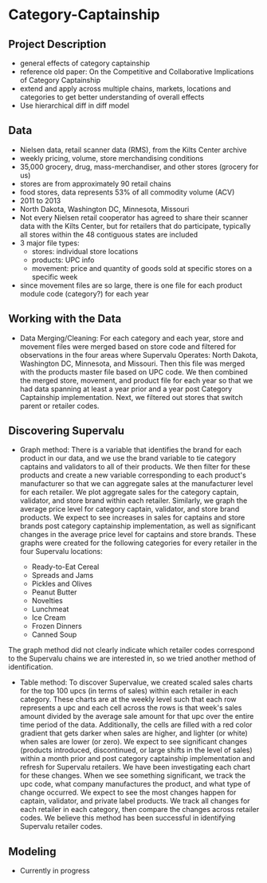 # Category-Captainship

## Project Description
* general effects of category captainship 
* reference old paper: On the Competitive and Collaborative Implications of Category Captainship
* extend and apply across multiple chains, markets, locations and categories to get better understanding of overall effects 
* Use hierarchical diff in diff model 

## Data 
* Nielsen data, retail scanner data (RMS), from the Kilts Center archive 
* weekly pricing, volume, store merchandising conditions 
* 35,000 grocery, drug, mass-merchandiser, and other stores (grocery for us)
* stores are from approximately 90 retail chains 
* food stores, data represents 53% of all commodity volume (ACV) 
* 2011 to 2013 
* North Dakota, Washington DC, Minnesota, Missouri 
* Not every Nielsen retail cooperator has agreed to share their scanner data with the Kilts Center, but for retailers that do participate, typically all stores within the 48 contiguous states are included 
* 3 major file types:
    + stores: individual store locations  
    + products: UPC info  
    + movement: price and quantity of goods sold at specific stores on a specific week 
* since movement files are so large, there is one file for each product module code (category?) for each year 

## Working with the Data
* Data Merging/Cleaning: For each category and each year, store and movement files were merged based on store code and filtered for observations in the four areas where Supervalu Operates: North Dakota, Washington DC, Minnesota, and Missouri. Then this file was merged with the products master file based on UPC code. We then combined the merged store, movement, and product file for each year so that we had data spanning at least a year prior and a year post Category Captainship implementation. Next, we filtered out stores that switch parent or retailer codes.

## Discovering Supervalu
* Graph method: There is a variable that identifies the brand for each product in our data, and we use the brand variable to tie category captains and validators to all of their products. We then filter for these products and create a new variable corresponding to each product's manufacturer so that we can aggregate sales at the manufacturer level for each retailer. We plot aggregate sales for the category captain, validator, and store brand within each retailer. Similarly, we graph the average price level for category captain, validator, and store brand products. We expect to see increases in sales for captains and store brands post category captainship implementation, as well as significant changes in the average price level for captains and store brands. These graphs were created for the following categories for every retailer in the four Supervalu locations:

    + Ready-to-Eat Cereal
    + Spreads and Jams
    + Pickles and Olives
    + Peanut Butter
    + Novelties
    + Lunchmeat
    + Ice Cream
    + Frozen Dinners
    + Canned Soup

The graph method did not clearly indicate which retailer codes correspond to the Supervalu chains we are interested in, so we tried another method of identification.

* Table method: To discover Supervalue, we created scaled sales charts for the top 100 upcs (in terms of sales) within each retailer in each category. These charts are at the weekly level such that each row represents a upc and each cell across the rows is that week's sales amount divided by the average sale amount for that upc over the entire time period of the data. Additionally, the cells are filled with a red color gradient that gets darker when sales are higher, and lighter (or white) when sales are lower (or zero). We expect to see significant changes (products introduced, discontinued, or large shifts in the level of sales) within a month prior and post category captainship implementation and refresh for Supervalu retailers. We have been investigating each chart for these changes. When we see something significant, we track the upc code, what company manufactures the product, and what type of change occurred. We expect to see the most changes happen for captain, validator, and private label products. We track all changes for each retailer in each category, then compare the changes across retailer codes. We believe this method has been successful in identifying Supervalu retailer codes.

## Modeling
* Currently in progress
